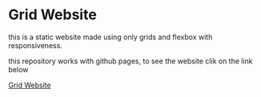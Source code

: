 # Grid Website

this is a static website made using only grids and flexbox with responsiveness.

this repository works with github pages, to see the website clik on the link below

[Grid Website](https://mohammedalijaafar1999.github.io/Grid-Website/)
